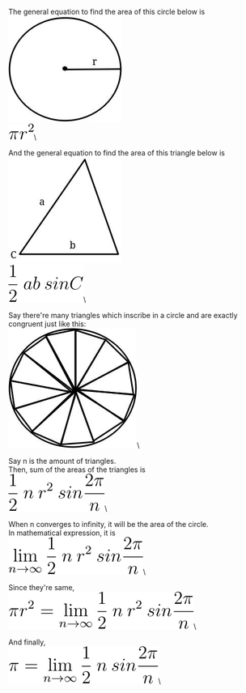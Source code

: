 The general equation to find the area of this circle below is \
![circle](./circle.jpg)\
![\pi r^2](./area-of-circle.svg)\

And the general equation to find the area of this triangle below is\
![triangle](./triangle.jpg)\
![\frac 1 2 \:  a b \: sin C](./area-of-triangle.svg)\

Say there're many triangles which inscribe in a circle and are exactly congruent just like this:\
![triangle inscribing in the circle](./triangles-inscribing-in-circle.jpg)\

Say n is the amount of triangles.\
Then, sum of the areas of the triangles is\
![\frac 1 2 \: n \: r^2 \: sin \frac {2 \pi} {n}](./area-of-triangles-in-circle.svg)\


When n converges to infinity, it will be the area of the circle.\
In mathematical expression, it is\
![\lim\_{n \to \infty }\frac 1 2 \: n \: r^2 \: sin \frac {2 \pi} {n}](./lim-area-of-triangles-in-circle.svg)\

Since they're same,\
![\pi r^2 = \lim\_{n \to \infty }\frac 1 2 \: n \: r^2 \: sin \frac {2 \pi} {n}](./area-of-circle-same-as-lim-area-of-triangles-in-circle.svg)\

And finally,\
![\pi = \lim\_{n \to \infty }\frac 1 2 \: n \: sin \frac {2 \pi} {n}](./value-of-pi.svg)\

